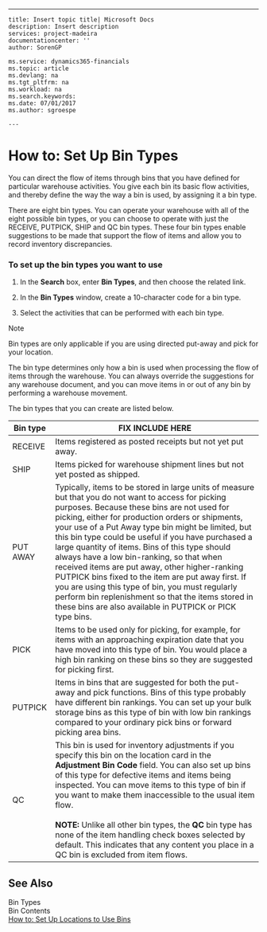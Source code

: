 ---
    title: Insert topic title| Microsoft Docs
    description: Insert description
    services: project-madeira
    documentationcenter: ''
    author: SorenGP

    ms.service: dynamics365-financials
    ms.topic: article
    ms.devlang: na
    ms.tgt_pltfrm: na
    ms.workload: na
    ms.search.keywords:
    ms.date: 07/01/2017
    ms.author: sgroespe

    ---
# How to: Set Up Bin Types
You can direct the flow of items through bins that you have defined for particular warehouse activities. You give each bin its basic flow activities, and thereby define the way the way a bin is used, by assigning it a bin type.  
  
 There are eight bin types. You can operate your warehouse with all of the eight possible bin types, or you can choose to operate with just the RECEIVE, PUTPICK, SHIP and QC bin types. These four bin types enable suggestions to be made that support the flow of items and allow you to record inventory discrepancies.  
  
### To set up the bin types you want to use  
  
1.  In the **Search** box, enter **Bin Types**, and then choose the related link.  
  
2.  In the **Bin Types** window, create a 10-character code for a bin type.  
  
3.  Select the activities that can be performed with each bin type.  
  
> [!NOTE]  
>  Bin types are only applicable if you are using directed put-away and pick for your location.  
  
 The bin type determines only how a bin is used when processing the flow of items through the warehouse. You can always override the suggestions for any warehouse document, and you can move items in or out of any bin by performing a warehouse movement.  
  
 The bin types that you can create are listed below.  
  
|**Bin type**|FIX INCLUDE HERE<!--[!INCLUDE[bp_tabledescription](../ApplicationDesign/includes/bp_tabledescription_md.md)] -->|  
|------------------|---------------------------------------|  
|RECEIVE|Items registered as posted receipts but not yet put away.|  
|SHIP|Items picked for warehouse shipment lines but not yet posted as shipped.|  
|PUT AWAY|Typically, items to be stored in large units of measure but that you do not want to access for picking purposes. Because these bins are not used for picking, either for production orders or shipments, your use of a Put Away type bin might be limited, but this bin type could be useful if you have purchased a large quantity of items. Bins of this type should always have a low bin-ranking, so that when received items are put away, other higher-ranking PUTPICK bins fixed to the item are put away first. If you are using this type of bin, you must regularly perform bin replenishment so that the items stored in these bins are also available in PUTPICK or PICK type bins.|  
|PICK|Items to be used only for picking, for example, for items with an approaching expiration date that you have moved into this type of bin. You would place a high bin ranking on these bins so they are suggested for picking first.|  
|PUTPICK|Items in bins that are suggested for both the put-away and pick functions. Bins of this type probably have different bin rankings. You can set up your bulk storage bins as this type of bin with low bin rankings compared to your ordinary pick bins or forward picking area bins.|  
|QC|This bin is used for inventory adjustments if you specify this bin on the location card in the **Adjustment Bin Code** field. You can also set up bins of this type for defective items and items being inspected. You can move items to this type of bin if you want to make them inaccessible to the usual item flow.<br /><br /> **NOTE:** Unlike all other bin types, the **QC** bin type has none of the item handling check boxes selected by default. This indicates that any content you place in a QC bin is excluded from item flows.|  
  
## See Also  
 Bin Types   
 Bin Contents   
 [How to: Set Up Locations to Use Bins](../WarehouseActivities/how-to-set-up-locations-to-use-bins.md)